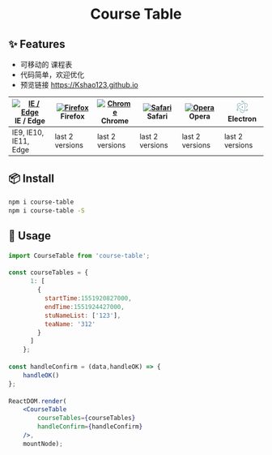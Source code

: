 
<h1 align="center">Course Table</h1>


## ✨ Features

- 可移动的 课程表
- 代码简单，欢迎优化
- 预览链接 https://Kshao123.github.io



| [<img src="https://raw.githubusercontent.com/alrra/browser-logos/master/src/edge/edge_48x48.png" alt="IE / Edge" width="24px" height="24px" />](http://godban.github.io/browsers-support-badges/)</br>IE / Edge | [<img src="https://raw.githubusercontent.com/alrra/browser-logos/master/src/firefox/firefox_48x48.png" alt="Firefox" width="24px" height="24px" />](http://godban.github.io/browsers-support-badges/)</br>Firefox | [<img src="https://raw.githubusercontent.com/alrra/browser-logos/master/src/chrome/chrome_48x48.png" alt="Chrome" width="24px" height="24px" />](http://godban.github.io/browsers-support-badges/)</br>Chrome | [<img src="https://raw.githubusercontent.com/alrra/browser-logos/master/src/safari/safari_48x48.png" alt="Safari" width="24px" height="24px" />](http://godban.github.io/browsers-support-badges/)</br>Safari | [<img src="https://raw.githubusercontent.com/alrra/browser-logos/master/src/opera/opera_48x48.png" alt="Opera" width="24px" height="24px" />](http://godban.github.io/browsers-support-badges/)</br>Opera | [<img src="https://raw.githubusercontent.com/alrra/browser-logos/master/src/electron/electron_48x48.png" alt="Electron" width="24px" height="24px" />](http://godban.github.io/browsers-support-badges/)</br>Electron |
| --------- | --------- | --------- | --------- | --------- | --------- |
| IE9, IE10, IE11, Edge| last 2 versions| last 2 versions| last 2 versions| last 2 versions| last 2 versions

## 📦 Install

```bash
npm i course-table
npm i course-table -S
```


## 🔨 Usage

```jsx
import CourseTable from 'course-table';

const courseTables = {
      1: [
        {
          startTime:1551920827000,
          endTime:1551924427000,
          stuNameList: ['123'],
          teaName: '312'
        }
      ]
    };

const handleConfirm = (data,handleOK) => {
    handleOK()
};

ReactDOM.render(
    <CourseTable 
        courseTables={courseTables}
        handleConfirm={handleConfirm}
    />, 
    mountNode);
```
